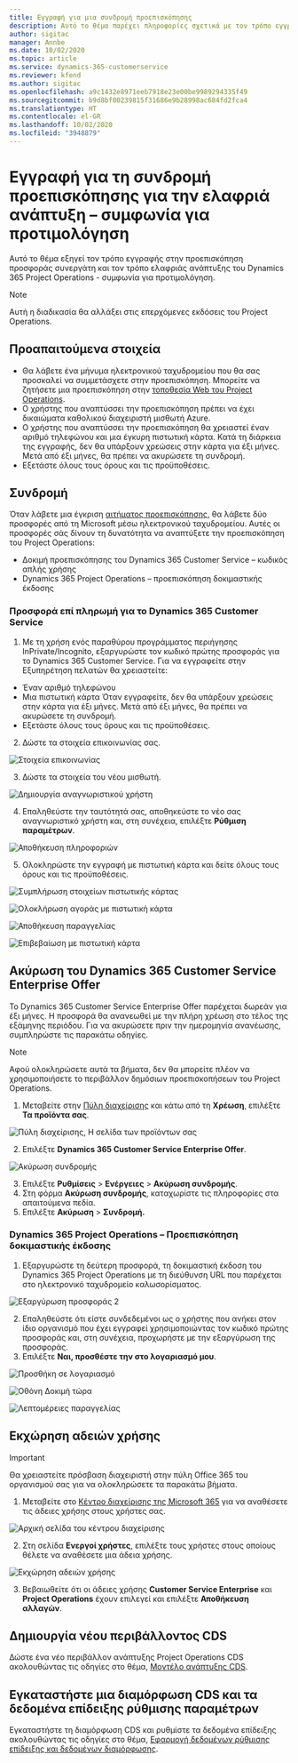 ```yaml
---
title: Εγγραφή για μια συνδρομή προεπισκόπησης
description: Αυτό το θέμα παρέχει πληροφορίες σχετικά με τον τρόπο εγγραφής και την ελαφριά ανάπτυξη του Project Operations - συμφωνία για προτιμολόγηση.
author: sigitac
manager: Annbe
ms.date: 10/02/2020
ms.topic: article
ms.service: dynamics-365-customerservice
ms.reviewer: kfend
ms.author: sigitac
ms.openlocfilehash: a9c1432e8971eeb7918e23e00be9989294335f49
ms.sourcegitcommit: b9d8bf00239815f31686e9b28998ac684fd2fca4
ms.translationtype: HT
ms.contentlocale: el-GR
ms.lasthandoff: 10/02/2020
ms.locfileid: "3948879"
---
```

# <a name="sign-up-for-a-preview-subscription-for-lite-deployment--deal-to-proforma-invoicing"></a>Εγγραφή για τη συνδρομή προεπισκόπησης για την ελαφριά ανάπτυξη – συμφωνία για προτιμολόγηση

Αυτό το θέμα εξηγεί τον τρόπο εγγραφής στην προεπισκόπηση προσφοράς συνεργάτη και τον τρόπο ελαφριάς ανάπτυξης του Dynamics 365 Project Operations - συμφωνία για προτιμολόγηση.

> [!NOTE]
> Αυτή η διαδικασία θα αλλάξει στις επερχόμενες εκδόσεις του Project Operations.

## <a name="prerequisites"></a>Προαπαιτούμενα στοιχεία

- Θα λάβετε ένα μήνυμα ηλεκτρονικού ταχυδρομείου που θα σας προσκαλεί να συμμετάσχετε στην προεπισκόπηση. Μπορείτε να ζητήσετε μια προεπισκόπηση στην [τοποθεσία Web του Project Operations](https://dynamics.microsoft.com/en-us/project-operations/overview/).
- Ο χρήστης που αναπτύσσει την προεπισκόπηση πρέπει να έχει δικαιώματα καθολικού διαχειριστή μισθωτή Azure.
- Ο χρήστης που αναπτύσσει την προεπισκόπηση θα χρειαστεί έναν αριθμό τηλεφώνου και μια έγκυρη πιστωτική κάρτα. Κατά τη διάρκεια της εγγραφής, δεν θα υπάρξουν χρεώσεις στην κάρτα για έξι μήνες. Μετά από έξι μήνες, θα πρέπει να ακυρώσετε τη συνδρομή. 
- Εξετάστε όλους τους όρους και τις προϋποθέσεις.

## <a name="subscribe"></a>Συνδρομή

Όταν λάβετε μια έγκριση [αιτήματος προεπισκόπησης](https://forms.office.com/FormsPro/Pages/ResponsePage.aspx?id=v4j5cvGGr0GRqy180BHbR56j8lZs0FdAvwT75_WNFyxUMkRDV1NYQU5TNjE2VjhKOVBUNVg2R0s1NC4u), θα λάβετε δύο προσφορές από τη Microsoft μέσω ηλεκτρονικού ταχυδρομείου. Αυτές οι προσφορές σάς δίνουν τη δυνατότητα να αναπτύξετε την προεπισκόπηση του Project Operations:

- Δοκιμή προεπισκόπησης του Dynamics 365 Customer Service – κωδικός απλής χρήσης
- Dynamics 365 Project Operations – προεπισκόπηση δοκιμαστικής έκδοσης

### <a name="dynamics-365-customer-service-paid-offer"></a>Προσφορά επί πληρωμή για το Dynamics 365 Customer Service

1. Με τη χρήση ενός παραθύρου προγράμματος περιήγησης InPrivate/Incognito, εξαργυρώστε τον κωδικό πρώτης προσφοράς για το Dynamics 365 Customer Service. Για να εγγραφείτε στην Εξυπηρέτηση πελατών θα χρειαστείτε:

- Έναν αριθμό τηλεφώνου
- Μια πιστωτική κάρτα Όταν εγγραφείτε, δεν θα υπάρξουν χρεώσεις στην κάρτα για έξι μήνες. Μετά από έξι μήνες, θα πρέπει να ακυρώσετε τη συνδρομή.
- Εξετάστε όλους τους όρους και τις προϋποθέσεις.

2. Δώστε τα στοιχεία επικοινωνίας σας.

![Στοιχεία επικοινωνίας](./media/1ContactInformation.png)

3. Δώστε τα στοιχεία του νέου μισθωτή.

![Δημιουργία αναγνωριστικού χρήστη](./media/2CreateUserID.png)

4. Επαληθεύστε την ταυτότητά σας, αποθηκεύστε το νέο σας αναγνωριστικό χρήστη και, στη συνέχεια, επιλέξτε **Ρύθμιση παραμέτρων**.

![Αποθήκευση πληροφοριών](./media/3SaveInfo.png)

5. Ολοκληρώστε την εγγραφή με πιστωτική κάρτα και δείτε όλους τους όρους και τις προϋποθέσεις. 

![Συμπλήρωση στοιχείων πιστωτικής κάρτας](./media/4CompleteCreditCard.png)

![Ολοκλήρωση αγοράς με πιστωτική κάρτα](./media/5CreditCardCheckout.png)

![Αποθήκευση παραγγελίας](./media/6SaveOrder.png)

![Επιβεβαίωση με πιστωτική κάρτα](./media/7Confirmation.png)

## <a name="cancel-the-dynamics-365-customer-service-enterprise-offer"></a>Ακύρωση του Dynamics 365 Customer Service Enterprise Offer

Το Dynamics 365 Customer Service Enterprise Offer παρέχεται δωρεάν για έξι μήνες. Η προσφορά θα ανανεωθεί με την πλήρη χρέωση στο τέλος της εξάμηνης περιόδου. Για να ακυρώσετε πριν την ημερομηνία ανανέωσης, συμπληρώστε τις παρακάτω οδηγίες. 

> [!NOTE]
> Αφού ολοκληρώσετε αυτά τα βήματα, δεν θα μπορείτε πλέον να χρησιμοποιήσετε το περιβάλλον δημόσιων προεπισκοπήσεων του Project Operations.

1. Μεταβείτε στην [Πύλη διαχείρισης](https://admin.microsoft.com/) και κάτω από τη **Χρέωση**, επιλέξτε **Τα προϊόντα σας**.

![Πύλη διαχείρισης, Η σελίδα των προϊόντων σας](./media/8AdminPortal.png)

2. Επιλέξτε **Dynamics 365 Customer Service Enterprise Offer**.

![Ακύρωση συνδρομής](./media/9CancelSubscription.png)

3. Επιλέξτε **Ρυθμίσεις** > **Ενέργειες** > **Ακύρωση συνδρομής**.
4. Στη φόρμα **Ακύρωση συνδρομής**, καταχωρίστε τις πληροφορίες στα απαιτούμενα πεδία.
5. Επιλέξτε **Ακύρωση** > **Συνδρομή.**

### <a name="dynamics-365-project-operations--preview-trial"></a>Dynamics 365 Project Operations – Προεπισκόπηση δοκιμαστικής έκδοσης

1. Εξαργυρώστε τη δεύτερη προσφορά, τη δοκιμαστική έκδοση του Dynamics 365 Project Operations με τη διεύθυνση URL που παρέχεται στο ηλεκτρονικό ταχυδρομείο καλωσορίσματος.

![Εξαργύρωση προσφοράς 2](./media/10RedeemOffer2.png)

2. Επαληθεύστε ότι είστε συνδεδεμένοι ως ο χρήστης που ανήκει στον ίδιο οργανισμό που έχει εγγραφεί χρησιμοποιώντας τον κωδικό πρώτης προσφοράς και, στη συνέχεια, προχωρήστε με την εξαργύρωση της προσφοράς. 
3. Επιλέξτε **Ναι, προσθέστε την στο λογαριασμό μου**.

![Προσθήκη σε λογαριασμό](./media/11AddToAccount.png)

![Οθόνη Δοκιμή τώρα](./media/12TryNow.png)

![Λεπτομέρειες παραγγελίας](./media/13Confirmation.png)

## <a name="assign-licenses"></a>Εκχώρηση αδειών χρήσης

> [!IMPORTANT]
> Θα χρειαστείτε πρόσβαση διαχειριστή στην πύλη Office 365 του οργανισμού σας για να ολοκληρώσετε τα παρακάτω βήματα.

1. Μεταβείτε στο [Κέντρο διαχείρισης της Microsoft 365](https://portal.office.com/) για να αναθέσετε τις άδειες χρήσης στους χρήστες σας.

![Αρχική σελίδα του κέντρου διαχείρισης](./media/14AdminPortal.png)

2. Στη σελίδα **Ενεργοί χρήστες**, επιλέξτε τους χρήστες στους οποίους θέλετε να αναθέσετε μια άδεια χρήσης.

![Εκχώρηση αδειών χρήσης](./media/15AssignLicenses.png)

3. Βεβαιωθείτε ότι οι άδειες χρήσης **Customer Service Enterprise** και **Project Operations** έχουν επιλεγεί και επιλέξτε **Αποθήκευση αλλαγών**.

## <a name="create-a-new-cds-environment"></a>Δημιουργία νέου περιβάλλοντος CDS

Δώστε ένα νέο περιβάλλον ανάπτυξης Project Operations CDS ακολουθώντας τις οδηγίες στο θέμα, [Μοντέλο ανάπτυξης CDS](lite-deployment.md).

## <a name="install-a-cds-configuration-and-setup-demo-data"></a>Εγκαταστήστε μια διαμόρφωση CDS και τα δεδομένα επίδειξης ρύθμισης παραμέτρων

Εγκαταστήστε τη διαμόρφωση CDS και ρυθμίστε τα δεδομένα επίδειξης ακολουθώντας τις οδηγίες στο θέμα, [Εφαρμογή δεδομένων ρύθμισης επίδειξης και δεδομένων διαμόρφωσης](lite-apply-demo-setup-config-data.md).
